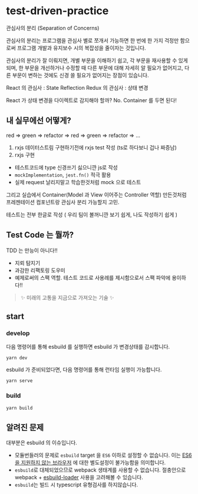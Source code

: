 # test-driven-practice

관심사의 분리 (Separation of Concerns)

관심사의 분리는 프로그램을 관심사 별로 쪼개서 가능하면 
한 번에 한 가지 걱정만 함으로써 프로그램 개발과 유지보수 시의 복잡성을 줄이자는 것입니다. 

관심사의 분리가 잘 이뤄지면, 개별 부문을 이해하기 쉽고, 각 부문을 재사용할 수 있게 되며, 
한 부문을 개선하거나 수정할 때 다른 부문에 대해 자세히 알 필요가 없어지고,
다른 부문이 변하는 것에도 신경 쓸 필요가 없어지는 장점이 있습니다.

React 의 관심사 : State Reflection 
Redux 의 관심사 : 상태 변경

React 가 상태 변경을 다이렉트로 감지해야 할까? No. Container 를 두면 된다!

## 내 실무에선 어떻게?

red => green => refactor => red => green => refactor => ... 

1. rxjs 데이터스트림 구현하기전에 rxjs test 작성 (ts로 하다보니 겁나 짜증남)
2. rxjs 구현

* 테스트코드에 type 신경쓰기 싫으니깐 js로 작성
* `mockImplementation`, `jest.fn()` 적극 활용
* 실제 request 날리지말고 학습한것처럼 mock 으로 테스트

그리고 실습에서 Container(Model 과 View 이어주는 Controller 역할) 만든것처럼
프레젠테이션 컴포넌트랑 관심사 분리 가능할지 고민. 

테스트는 전부 한글로 작성 ( 우리 팀이 볼꺼니깐 보기 쉽게, 나도 작성하기 쉽게 )

## Test Code 는 뭘까?

TDD 는 만능이 아니다!!

* 지뢰 탐지기
* 과감한 리팩토링 도우미
* 예제로써의 스팩 역할. 테스트 코드로 사용례를 제시함으로서 스팩 파악에 용이하다!!

> ✨ 미래의 고통을 지금으로 가져오는 기술 ✨

## start

### develop

다음 명령어를 통해 esbuild 를 실행하면 esbuild 가 변경상태를 감시합니다.

```
yarn dev
```

esbuild 가 준비되었다면, 다음 명령어를 통해 런타임 실행이 가능합니다.

```
yarn serve
```

### build

```
yarn build
```


## 알려진 문제

대부분은 esbuild 의 이슈입니다.

* 모듈번들러의 문제로 `esbuild` target 을 `ES6` 이하로 설정할 수 없습니다. 
이는 [ES6 을 지원하지 않는 브라우저](https://caniuse.com/es6) 에 대한 별도설정이 불가능함을 의미합니다.
* `esbuild`로 대체되었으므로 webpack 생태계를 사용할 수 없습니다. 절충안으로 webpack + [esbuild-loader](https://github.com/privatenumber/esbuild-loader) 사용을 고려해볼 수 있습니다.
* `esbuild`는 빌드 시 typescript 유형검사를 하지않습니다.

